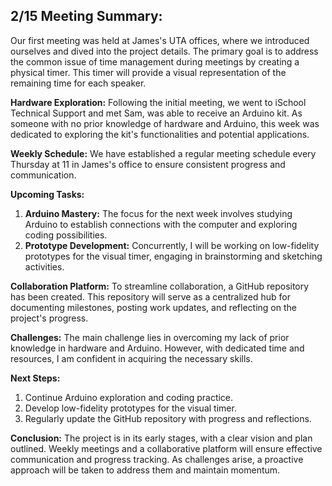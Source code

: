 ﻿


## **2/15 Meeting Summary:** 

Our first meeting was held at James's UTA offices, where we introduced ourselves and dived into the project details. The primary goal is to address the common issue of time management during meetings by creating a physical timer. This timer will provide a visual representation of the remaining time for each speaker.

**Hardware Exploration:** Following the initial meeting, we went to iSchool Technical Support and met Sam, was able to receive an Arduino kit. As someone with no prior knowledge of hardware and Arduino, this week was dedicated to exploring the kit's functionalities and potential applications.

**Weekly Schedule:** We have established a regular meeting schedule every Thursday at 11 in James's office to ensure consistent progress and communication.

**Upcoming Tasks:**

1.  **Arduino Mastery:** The focus for the next week involves studying Arduino to establish connections with the computer and exploring coding possibilities.
2.  **Prototype Development:** Concurrently, I will be working on low-fidelity prototypes for the visual timer, engaging in brainstorming and sketching activities.

**Collaboration Platform:** To streamline collaboration, a GitHub repository has been created. This repository will serve as a centralized hub for documenting milestones, posting work updates, and reflecting on the project's progress.

**Challenges:** The main challenge lies in overcoming my lack of prior knowledge in hardware and Arduino. However, with dedicated time and resources, I am confident in acquiring the necessary skills.

**Next Steps:**

1.  Continue Arduino exploration and coding practice.
2.  Develop low-fidelity prototypes for the visual timer.
3.  Regularly update the GitHub repository with progress and reflections.

**Conclusion:** The project is in its early stages, with a clear vision and plan outlined. Weekly meetings and a collaborative platform will ensure effective communication and progress tracking. As challenges arise, a proactive approach will be taken to address them and maintain momentum.
